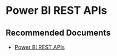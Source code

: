   <properties
	pageTitle="power bi rest api"
	description="power bi rest api"
	service="microsoft.PowerBIDedicated"
	resource="capacities"
	authors="pjfreitas"
	ms.author="pfreitas"	
	displayOrder="520"
	selfHelpType="generic"
	supportTopicIds="32628139"
	productPesIds="16334"
	cloudEnvironments="public, MoonCake, fairfax" 
	articleId="58aa1baf-fbb8-afcf-94f1-22b8ede46fda"
/>

# Power BI REST APIs

## **Recommended Documents**

* [Power BI REST APIs](https://docs.microsoft.com/rest/api/power-bi/)
